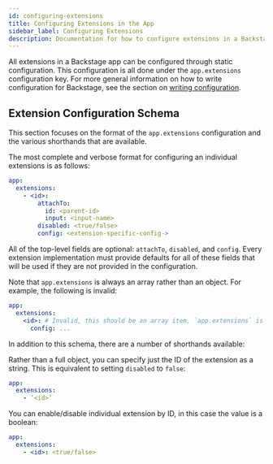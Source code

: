 ```yaml
---
id: configuring-extensions
title: Configuring Extensions in the App
sidebar_label: Configuring Extensions
description: Documentation for how to configure extensions in a Backstage app
---
```


All extensions in a Backstage app can be configured through static configuration. This configuration is all done under the `app.extensions` configuration key. For more general information on how to write configuration for Backstage, see the section on [writing configuration](../../conf/writing.md).

## Extension Configuration Schema

This section focuses on the format of the `app.extensions` configuration and the various shorthands that are available.

The most complete and verbose format for configuring an individual extensions is as follows:

```yaml
app:
  extensions:
    - <id>:
        attachTo:
          id: <parent-id>
          input: <input-name>
        disabled: <true/false>
        config: <extension-specific-config->
```

All of the top-level fields are optional: `attachTo`, `disabled`, and `config`. Every extension implementation must provide defaults for all of these fields that will be used if they are not provided in the configuration.

Note that `app.extensions` is always an array rather than an object. For example, the following is invalid:

```yaml title="INVALID"
app:
  extensions:
    <id>: # Invalid, this should be an array item, `app.extensions` is now an object
      config: ...
```

In addition to this schema, there are a number of shorthands available:

Rather than a full object, you can specify just the ID of the extension as a string. This is equivalent to setting `disabled` to `false`:

```yaml
app:
  extensions:
    - ‘<id>’
```

You can enable/disable individual extension by ID, in this case the value is a boolean:

```yaml
app:
  extensions:
    - <id>: <true/false>
```
